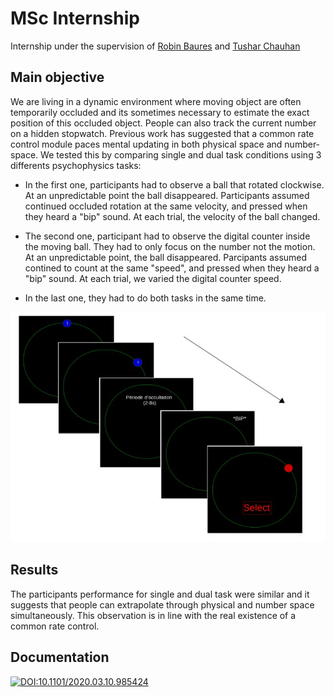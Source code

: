 # MSc Internship


Internship under the supervision of [Robin Baures](http://cerco.ups-tlse.fr/) and [Tushar Chauhan](http://cerco.ups-tlse.fr/)

## Main objective

We are living in a dynamic environment where moving object are often temporarily occluded and its sometimes necessary to estimate the exact position of this occluded object. People can also track the current number on a hidden stopwatch. Previous work has suggested that a common rate control module paces mental updating in both physical space and number-space. We tested this by comparing single and dual task conditions using 3 differents psychophysics tasks:

- In the first one, participants had to observe a ball that rotated clockwise. At an unpredictable point the ball disappeared. Participants assumed continued occluded rotation at the same velocity, and pressed when they heard a "bip" sound. At each trial, the velocity of the ball changed.

- The second one, participant had to observe the digital counter inside the moving ball. They had to only focus on the number not the motion. At an unpredictable point, the ball disappeared. Parcipants assumed contined to count at the same "speed", and pressed when they heard a "bip" sound. At each trial, we varied the digital counter speed.

- In the last one, they had to do both tasks in the same time.

![Prediction Motion Task](motionprediction.PNG)

## Results

The participants performance for single and dual task were similar and it suggests that people can extrapolate through physical and number space simultaneously. This observation is in line with the real existence of a common rate control.

## Documentation

[![DOI:10.1101/2020.03.10.985424](https://zenodo.org/badge/DOI/10.1101/2020.03.10.985424.svg)](https://doi.org/10.1101/2020.03.10.985424)



